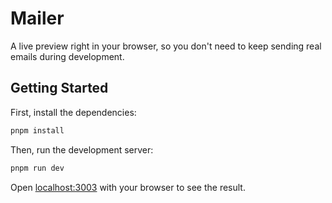 # Mailer

A live preview right in your browser, so you don't need to keep sending real emails during development.

## Getting Started

First, install the dependencies:

```sh
pnpm install
```

Then, run the development server:

```sh
pnpm run dev
```

Open [localhost:3003](http://localhost:3003) with your browser to see the result.
